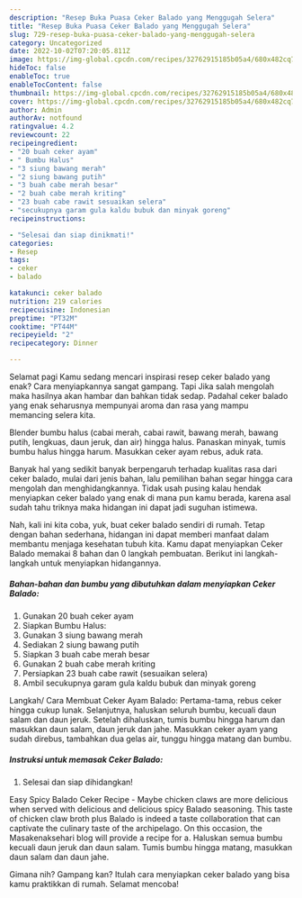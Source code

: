 ```yaml
---
description: "Resep Buka Puasa Ceker Balado yang Menggugah Selera"
title: "Resep Buka Puasa Ceker Balado yang Menggugah Selera"
slug: 729-resep-buka-puasa-ceker-balado-yang-menggugah-selera
category: Uncategorized
date: 2022-10-02T07:20:05.811Z
image: https://img-global.cpcdn.com/recipes/32762915185b05a4/680x482cq70/ceker-balado-foto-resep-utama.jpg
hideToc: false
enableToc: true
enableTocContent: false
thumbnail: https://img-global.cpcdn.com/recipes/32762915185b05a4/680x482cq70/ceker-balado-foto-resep-utama.jpg
cover: https://img-global.cpcdn.com/recipes/32762915185b05a4/680x482cq70/ceker-balado-foto-resep-utama.jpg
author: Admin
authorAv: notfound
ratingvalue: 4.2
reviewcount: 22
recipeingredient:
- "20 buah ceker ayam"
- " Bumbu Halus"
- "3 siung bawang merah"
- "2 siung bawang putih"
- "3 buah cabe merah besar"
- "2 buah cabe merah kriting"
- "23 buah cabe rawit sesuaikan selera"
- "secukupnya garam gula kaldu bubuk dan minyak goreng"
recipeinstructions:

- "Selesai dan siap dinikmati!"
categories:
- Resep
tags:
- ceker
- balado

katakunci: ceker balado 
nutrition: 219 calories
recipecuisine: Indonesian
preptime: "PT32M"
cooktime: "PT44M"
recipeyield: "2"
recipecategory: Dinner

---
```



Selamat pagi Kamu sedang mencari inspirasi resep ceker balado yang enak? Cara menyiapkannya sangat gampang. Tapi Jika salah mengolah maka hasilnya akan hambar dan bahkan tidak sedap. Padahal ceker balado yang enak seharusnya mempunyai aroma dan rasa yang mampu memancing selera kita.


Blender bumbu halus (cabai merah, cabai rawit, bawang merah, bawang putih, lengkuas, daun jeruk, dan air) hingga halus. Panaskan minyak, tumis bumbu halus hingga harum. Masukkan ceker ayam rebus, aduk rata.

Banyak hal yang sedikit banyak berpengaruh terhadap kualitas rasa dari ceker balado, mulai dari jenis bahan, lalu pemilihan bahan segar hingga cara mengolah dan menghidangkannya. Tidak usah pusing kalau hendak menyiapkan ceker balado yang enak di mana pun kamu berada, karena asal sudah tahu triknya maka hidangan ini dapat jadi suguhan istimewa.


Nah, kali ini kita coba, yuk, buat ceker balado sendiri di rumah. Tetap dengan bahan sederhana, hidangan ini dapat memberi manfaat dalam membantu menjaga kesehatan tubuh kita. Kamu dapat menyiapkan Ceker Balado memakai 8 bahan dan 0 langkah pembuatan. Berikut ini langkah-langkah untuk menyiapkan hidangannya.

<!--inarticleads1-->

##### Bahan-bahan dan bumbu yang dibutuhkan dalam menyiapkan Ceker Balado:

1. Gunakan 20 buah ceker ayam
1. Siapkan  Bumbu Halus:
1. Gunakan 3 siung bawang merah
1. Sediakan 2 siung bawang putih
1. Siapkan 3 buah cabe merah besar
1. Gunakan 2 buah cabe merah kriting
1. Persiapkan 23 buah cabe rawit (sesuaikan selera)
1. Ambil secukupnya garam gula kaldu bubuk dan minyak goreng


Langkah/ Cara Membuat Ceker Ayam Balado: Pertama-tama, rebus ceker hingga cukup lunak. Selanjutnya, haluskan seluruh bumbu, kecuali daun salam dan daun jeruk. Setelah dihaluskan, tumis bumbu hingga harum dan masukkan daun salam, daun jeruk dan jahe. Masukkan ceker ayam yang sudah direbus, tambahkan dua gelas air, tunggu hingga matang dan bumbu. 

<!--inarticleads2-->

##### Instruksi untuk memasak Ceker Balado:


1. Selesai dan siap dihidangkan!

Easy Spicy Balado Ceker Recipe - Maybe chicken claws are more delicious when served with delicious and delicious spicy Balado seasoning. This taste of chicken claw broth plus Balado is indeed a taste collaboration that can captivate the culinary taste of the archipelago. On this occasion, the Masakenaksehari blog will provide a recipe for a. Haluskan semua bumbu kecuali daun jeruk dan daun salam. Tumis bumbu hingga matang, masukkan daun salam dan daun jahe. 

Gimana nih? Gampang kan? Itulah cara menyiapkan ceker balado yang bisa kamu praktikkan di rumah. Selamat mencoba!
